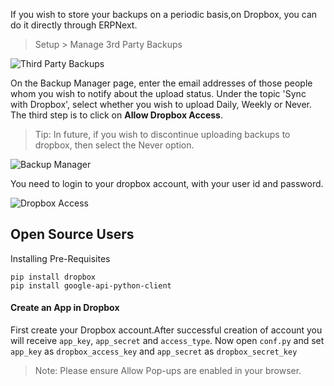 If you wish to store your backups on a periodic basis,on Dropbox, you can do
it directly through ERPNext.

> Setup > Manage 3rd Party Backups

![Third Party Backups](assets/frappe_io/images/erpnext/third-party-backups.png)

On the Backup Manager page, enter the email addresses of those people whom you
wish to notify about the upload status. Under the topic 'Sync with Dropbox',
select whether you wish to upload Daily, Weekly or Never. The third step is to
click on **Allow Dropbox Access**.

> Tip: In future, if you wish to discontinue uploading backups to dropbox,
then select the Never option.

![Backup Manager](assets/frappe_io/images/erpnext/backup-manager.png)

You need to login to your dropbox account, with your user id and password.

![Dropbox Access](assets/frappe_io/images/erpnext/dropbox-access.png)

## Open Source Users

Installing Pre-Requisites

    
    
    pip install dropbox
    pip install google-api-python-client
    

  

#### Create an App in Dropbox

First create your Dropbox account.After successful creation of account you
will receive `app_key`, `app_secret` and `access_type`. Now open `conf.py` and
set `app_key` as `dropbox_access_key` and `app_secret` as `dropbox_secret_key`

  

> Note: Please ensure Allow Pop-ups are enabled in your browser.

